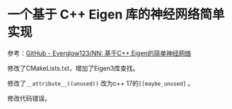 # 一个基于 C++ Eigen 库的神经网络简单实现



参考：[GitHub - Everglow123/NN: 基于C++,Eigen的简单神经网络](https://github.com/Everglow123/NN)

修改了CMakeLists.txt，增加了Eigen3库查找。

修改了`__attribute__((unused))` 改为c++ 17的`[[maybe_unused]` 。

修改代码错误。




